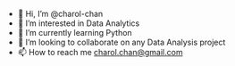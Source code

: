- 👋 Hi, I’m @charol-chan
- 👀 I’m interested in Data Analytics
- 🌱 I’m currently learning Python
- 💞️ I’m looking to collaborate on any Data Analysis project
- 📫 How to reach me charol.chan@gmail.com

<!---
charol-chan/charol-chan is a ✨ special ✨ repository because its `README.md` (this file) appears on your GitHub profile.
You can click the Preview link to take a look at your changes.
--->

